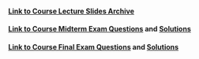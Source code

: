 #### [Link to Course Lecture Slides Archive](http://web.stanford.edu/class/cme241/lecture_slides/)
#### [Link to Course Midterm Exam Questions](http://web.stanford.edu/class/cme241/lecture_slides/midterm-2021.pdf) and [Solutions](http://web.stanford.edu/class/cme241/lecture_slides/midterm-2021-solutions.pdf)
#### [Link to Course Final Exam Questions](http://web.stanford.edu/class/cme241/lecture_slides/final-2021.pdf) and [Solutions](http://web.stanford.edu/class/cme241/lecture_slides/final-2021-solutions.pdf)

